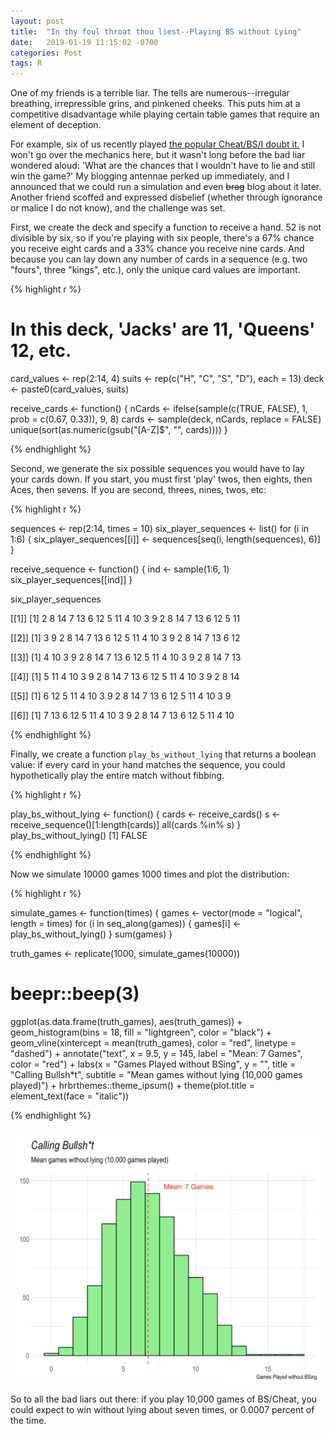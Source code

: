 ```yaml
---
layout: post
title:  "In thy foul throat thou liest--Playing BS without Lying"
date:   2019-01-19 11:15:02 -0700
categories: Post
tags: R
---
```


One of my friends is a terrible liar. The tells are numerous--irregular breathing,
irrepressible grins, and pinkened cheeks. This puts him at a competitive disadvantage while
playing certain table games that require an element of deception. 

For example, six of us recently played [the popular Cheat/BS/I doubt it.](https://www.pagat.com/beating/cheat.html)
I won't go over the mechanics here, but it wasn't long before the bad liar wondered aloud: 'What are the chances that I wouldn't have to lie and still win the game?' My blogging antennae perked up immediately, and I announced that we could run a simulation and even ~~brag~~ blog about it later. Another friend scoffed and expressed disbelief (whether through ignorance or malice I do not know), and the challenge was set. 

<!--more-->

First, we create the deck and specify a function to receive a hand. 52 is not divisible by six, so if you're playing with six people, there's a 67% chance you receive eight cards and a 33% chance you receive nine cards. And because you can lay down any number of cards in a sequence (e.g. two "fours", three "kings", etc.), only the unique card values are important.

{% highlight r %}

# In this deck, 'Jacks' are 11, 'Queens' 12, etc.
card_values <- rep(2:14, 4) 
suits <- rep(c("H", "C", "S", "D"), each = 13)
deck <- paste0(card_values, suits)

receive_cards <- function() {
  nCards <- ifelse(sample(c(TRUE, FALSE), 1, prob = c(0.67, 0.33)), 9, 8)
  cards <- sample(deck, nCards, replace = FALSE)
  unique(sort(as.numeric(gsub("[A-Z]$", "", cards))))
}

{% endhighlight %}

Second, we generate the six possible sequences you would have to lay your cards down. If you start, you must first 'play' twos, then eights, then Aces, then sevens. If you are second, threes, nines, twos, etc:

{% highlight r %}

sequences <- rep(2:14, times = 10)
six_player_sequences <- list()
for (i in 1:6) {
  six_player_sequences[[i]] <- sequences[seq(i, length(sequences), 6)]
}

receive_sequence <- function() {
  ind <- sample(1:6, 1)
  six_player_sequences[[ind]]
}

six_player_sequences

[[1]]
 [1]  2  8 14  7 13  6 12  5 11  4 10  3  9  2  8 14  7 13  6 12  5 11

[[2]]
 [1]  3  9  2  8 14  7 13  6 12  5 11  4 10  3  9  2  8 14  7 13  6 12

[[3]]
 [1]  4 10  3  9  2  8 14  7 13  6 12  5 11  4 10  3  9  2  8 14  7 13

[[4]]
 [1]  5 11  4 10  3  9  2  8 14  7 13  6 12  5 11  4 10  3  9  2  8 14

[[5]]
 [1]  6 12  5 11  4 10  3  9  2  8 14  7 13  6 12  5 11  4 10  3  9

[[6]]
 [1]  7 13  6 12  5 11  4 10  3  9  2  8 14  7 13  6 12  5 11  4 10

{% endhighlight %}

Finally, we create a function `play_bs_without_lying` that returns a boolean value: if every
card in your hand matches the sequence, you could hypothetically play the entire match without fibbing. 

{% highlight r %}

play_bs_without_lying <- function() {
  cards <- receive_cards()
  s <- receive_sequence()[1:length(cards)]
  all(cards %in% s)
}
play_bs_without_lying()
[1] FALSE

{% endhighlight %}

Now we simulate 10000 games 1000 times and plot the distribution:

{% highlight r %}

simulate_games <- function(times) {
  games <- vector(mode = "logical", length = times)
  for (i in seq_along(games)) {
    games[i] <- play_bs_without_lying()
  }
  sum(games)
}

truth_games <- replicate(1000, simulate_games(10000))
# beepr::beep(3)

ggplot(as.data.frame(truth_games), aes(truth_games)) + 
  geom_histogram(bins = 18, fill = "lightgreen", color = "black") +
  geom_vline(xintercept = mean(truth_games), color = "red", linetype = "dashed") +
  annotate("text", x = 9.5, y = 145, label = "Mean: 7 Games", color = "red") +
  labs(x = "Games Played without BSing",
       y = "",
       title = "Calling Bullsh*t",
       subtitle = "Mean games without lying (10,000 games played)") +
  hrbrthemes::theme_ipsum() +
  theme(plot.title = element_text(face = "italic")) 

{% endhighlight %}

<img src="/img/blog/bs-dist.png" alt="bs-dist" align="center"/> 

So to all the bad liars out there: if you play 10,000 games of BS/Cheat, you could expect to win without lying about seven times, or 0.0007 percent of the time. 







